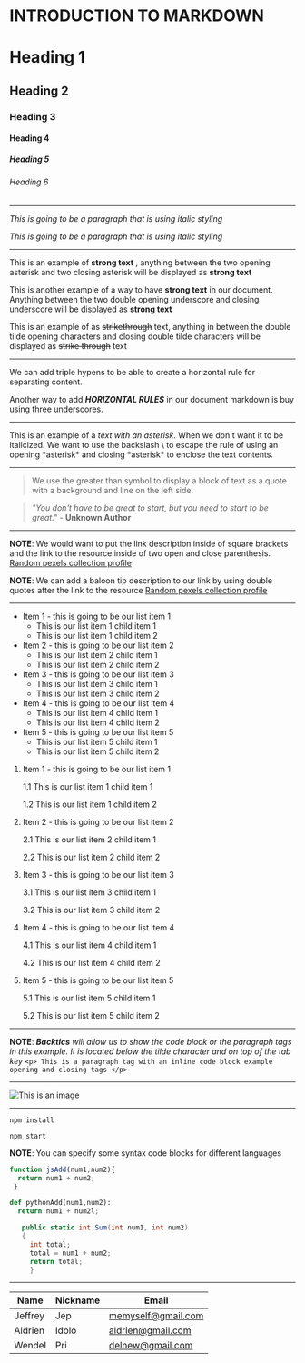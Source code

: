 # INTRODUCTION TO MARKDOWN

<!--HEADING-->

# Heading 1

## Heading 2

### Heading 3

#### Heading 4

##### Heading 5

###### Heading 6

---

<!--Italics-->

_This is going to be a paragraph that is using italic styling_

*This is going to be a paragraph that is using italic styling*

---

<!--Strong-->

This is an example of  **strong text** , anything between the two opening asterisk and two closing asterisk will be displayed as **strong text**

This is another example of a way to have __strong text__ in our document. Anything between the two double opening underscore and closing underscore will be displayed as __strong text__

<!--Strike Through-->

This is an example of as ~~strikethrough~~ text, anything in between the double tilde opening characters and closing double tilde characters will be displayed as ~~strike through~~ text

---

<!--Horizontal Rule-->


We can add triple hypens to be able to create a horizontal rule for separating content.

Another way to add ___HORIZONTAL RULES___ in our document markdown is buy using three underscores.
___

<!--Escape Character Rule using Backslash-->

This is an example of a *text with an asterisk*. When we don't want it to be italicized. We want to use the backslash \ to escape the rule of using an opening \*asterisk* and closing \*asterisk* to enclose the text contents.

---

<!--Blockquote Rule-->

> We use the greater than symbol to display a block of text as a quote with a background and line on the left side.

> *"You don't have to be great to start, but you need to start to be great."* - __Unknown Author__

---

<!--Link Rule-->

**NOTE**: We would want to put the link description inside of square brackets and the link to the resource inside of two open and close parenthesis.
[Random pexels collection profile](https://www.pexels.com/@math-s-brzb-457003073/)

__NOTE__: We can add a baloon tip description to our link by using double quotes after the link to the resource
[Random pexels collection profile](https://www.pexels.com/@math-s-brzb-457003073/ "This is a Random pexel photo collections")


---

<!List item rules-->

<!UNORDERED LISTS-->

* Item 1 - this is going to be our list item 1
  * This is our list item 1 child item 1
  * This is our list item 1 child item 2 
* Item 2 - this is going to be our list item 2
  * This is our list item 2 child item 1
  * This is our list item 2 child item 2 
* Item 3 - this is going to be our list item 3
  * This is our list item 3 child item 1
  * This is our list item 3 child item 2
* Item 4 - this is going to be our list item 4
  * This is our list item 4 child item 1
  * This is our list item 4 child item 2
* Item 5 - this is going to be our list item 5
  * This is our list item 5 child item 1
  * This is our list item 5 child item 2

<!--ORDERED LISTS-->


1. Item 1 - this is going to be our list item 1

    1.1 This is our list item 1 child item 1
    
    1.2 This is our list item 1 child item 2
    
2. Item 2 - this is going to be our list item 2

    2.1 This is our list item 2 child item 1
    
    2.2 This is our list item 2 child item 2 
    
3. Item 3 - this is going to be our list item 3

    3.1 This is our list item 3 child item 1
    
    3.2 This is our list item 3 child item 2
    
4. Item 4 - this is going to be our list item 4

    4.1 This is our list item 4 child item 1
    
    4.2 This is our list item 4 child item 2
    
5. Item 5 - this is going to be our list item 5

    5.1 This is our list item 5 child item 1
  
    5.2 This is our list item 5 child item 2

---

<!--Code Block Inline Example Rule-->

**NOTE**: *__Backtics__ will allow us to show the code block or the paragraph tags in this example. It is located below the tilde character and on top of the tab key*
`<p> This is a paragraph tag with an inline code block example opening and closing tags </p>`

---
<!--IMAGE Rule-->

![This is an image](https://ichef.bbci.co.uk/news/976/cpsprodpb/17638/production/_124800859_gettyimages-817514614.jpg.webp "Link to a dog image")

---

<!--GITHUB FLAVOR SET OF CODE BLOCK-->

<!--CODE BLOCKS FOR GITHUB DOCUMENTATION-->

```Install npm
npm install

npm start
```

**NOTE**: You can specify some syntax code blocks for different languages

```javascript
function jsAdd(num1,num2){
  return num1 + num2;
 }
 ```
 
 ```python
 def pythonAdd(num1,num2):
   return num1 + num2l;
  ```
  
  ```C#
     public static int Sum(int num1, int num2)
     {
       int total;
       total = num1 + num2;
       return total;
       }
  ```
  
  ---
  
  <!--Table Rules-->
  
  | Name  | Nickname | Email             |
  |-------|----------|-------------------|
  |Jeffrey|Jep       |memyself@gmail.com |
  |Aldrien|Idolo     |aldrien@gmail.com  |
  |Wendel |Pri       |delnew@gmail.com   |
 
